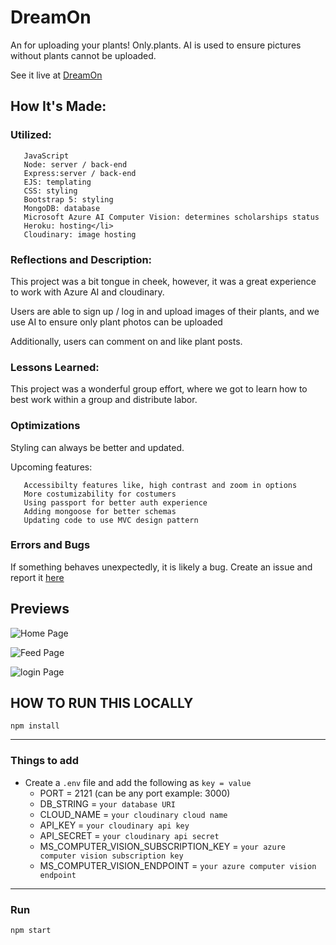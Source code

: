 # DreamOn

<p> An for uploading your plants! Only.plants. AI is used to ensure pictures without plants cannot be uploaded.</p>
<p> See it live at <a href="https://onlyferns.herokuapp.com">DreamOn</a> </p>

## How It's Made:

### Utilized: 
     
       JavaScript
       Node: server / back-end
       Express:server / back-end
       EJS: templating
       CSS: styling
       Bootstrap 5: styling
       MongoDB: database
       Microsoft Azure AI Computer Vision: determines scholarships status 
       Heroku: hosting</li>
       Cloudinary: image hosting 
    
    
### Reflections and Description: 
<p>This project was a bit tongue in cheek, however, it was a great experience to work with Azure AI and cloudinary.</p> 
<p>Users are able to sign up / log in and upload images of their plants, and we use AI to ensure only plant photos can be uploaded<p/>
<p>Additionally, users can comment on and like plant posts.<p/>


### Lessons Learned:
<p>This project was a wonderful group effort, where we got to learn how to best work within a group and distribute labor.</p>

### Optimizations
<p>Styling can always be better and updated.</p>
<p>Upcoming features: </p>
    
       Accessibilty features like, high contrast and zoom in options
       More costumizability for costumers
       Using passport for better auth experience  
       Adding mongoose for better schemas 
       Updating code to use MVC design pattern  
  
    

### Errors and Bugs 
<p>If something behaves unexpectedly, it is likely a bug. Create an issue and report it <a href="https://github.com/MagicMarcos/only-ferns/issues">here</a>  </p>

## Previews
![Home Page](https://res.cloudinary.com/codechella/image/upload/v1639340730/of-home_div2g3.png)

![Feed Page](https://res.cloudinary.com/codechella/image/upload/v1639340735/only-ferns-feed_z62vfh.png)

![login Page](https://res.cloudinary.com/codechella/image/upload/v1639340724/of-login_j2zdrl.png)


## HOW TO RUN THIS LOCALLY

`npm install`

---

### Things to add

- Create a `.env` file and add the following as `key = value`
  - PORT = 2121 (can be any port example: 3000)
  - DB_STRING = `your database URI`
  - CLOUD_NAME = `your cloudinary cloud name`
  - API_KEY = `your cloudinary api key`
  - API_SECRET = `your cloudinary api secret`
  - MS_COMPUTER_VISION_SUBSCRIPTION_KEY = `your azure computer vision subscription key`
  - MS_COMPUTER_VISION_ENDPOINT = `your azure computer vision endpoint`

---

### Run

`npm start`
